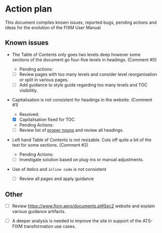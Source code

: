 # Action plan
This document compiles known issues, reported bugs, pending actions and ideas for the evolution of the FIXM User Manual

## Known issues

- The Table of Contents only goes two levels deep however some sections of the document go four-five levels in headings. (Comment #0)

    - Pending actions:
    - [ ] Review pages with too many levels and consider level reorganisation or split in various pages.
    - [ ] Add guidance to style guide regarding too many levels and TOC visibilitiy.

- Capitalisation is not consistent for headings in the website. (Comment #1)

    - Resolved:
    - [x] Capitalisation fixed for TOC

    - Pending Actions:
    - [ ] Review list of [proper nouns](style-guide#proper-nouns) and review all headings.

- Left hand Table of Contents  is not resizable. Cuts off quite a bit of the text for some sections. (Comment #2)

    - Pending Actions:
    - [ ] Investigate solution based on plug-ins or manual adjustments.

- Use of *italics* and `inline code` is not consistent
    - [ ] Review all pages and apply guidance
    
## Other

- [ ] Review https://www.fixm.aero/documents.pl#Sec2 website and explain various guidance artifacts.
- [ ] A deeper analysis is needed to improve the site in support of the ATS-FIXM transformation use cases.

